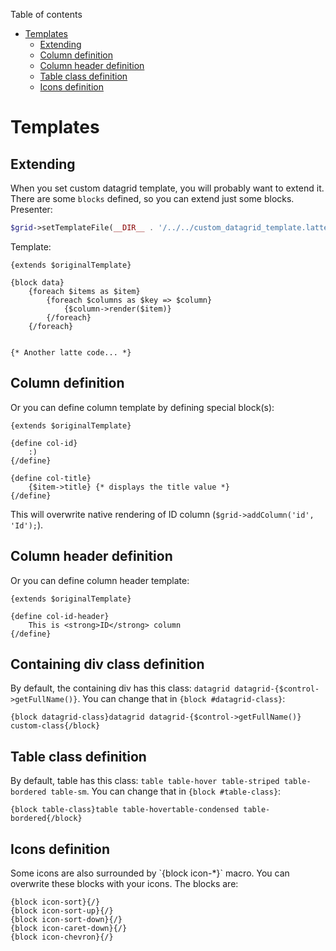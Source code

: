 Table of contents

- [Templates](#templates)
	- [Extending](#extending)
	- [Column definition](#column-definition)
	- [Column header definition](#column-header-definition)
	- [Table class definition](#table-class-definition)
	- [Icons definition](#icons-definition)

# Templates

## Extending

When you set custom datagrid template, you will probably want to extend it. There are some `blocks` defined, so you can extend just some blocks. Presenter:

```php
$grid->setTemplateFile(__DIR__ . '/../../custom_datagrid_template.latte');
```

Template:

```
{extends $originalTemplate}

{block data}
	{foreach $items as $item}
		{foreach $columns as $key => $column}
			{$column->render($item)}
		{/foreach}
	{/foreach}


{* Another latte code... *}
```

## Column definition

Or you can define column template by defining special block(s):

```
{extends $originalTemplate}

{define col-id}
	:)
{/define}

{define col-title}
	{$item->title} {* displays the title value *}
{/define}

```

This will overwrite native rendering of ID column (`$grid->addColumn('id', 'Id');`).

## Column header definition

Or you can define column header template:

```
{extends $originalTemplate}

{define col-id-header}
	This is <strong>ID</strong> column
{/define}

```


## Containing div class definition

By default, the containing div has this class: `datagrid datagrid-{$control->getFullName()}`. You can change that in `{block #datagrid-class}`:

```
{block datagrid-class}datagrid datagrid-{$control->getFullName()} custom-class{/block}
```


## Table class definition

By default, table has this class: `table table-hover table-striped table-bordered table-sm`. You can change that in `{block #table-class}`:

```
{block table-class}table table-hovertable-condensed table-bordered{/block}
```

## Icons definition

<p n:syntax="off">Some icons are also surrounded by `{block icon-*}` macro. You can overwrite these blocks with your icons. The blocks are:

```
{block icon-sort}{/}
{block icon-sort-up}{/}
{block icon-sort-down}{/}
{block icon-caret-down}{/}
{block icon-chevron}{/}
```
